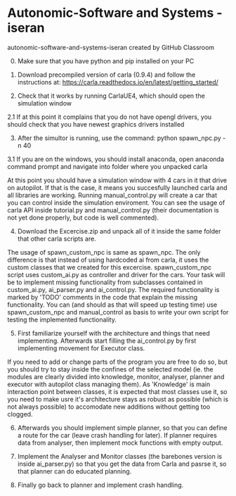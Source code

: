 # Autonomic-Software and Systems - iseran
autonomic-software-and-systems-iseran created by GitHub Classroom

0. Make sure that you have python and pip installed on your PC

1. Download precompiled version of carla (0.9.4) and follow the instructions at: https://carla.readthedocs.io/en/latest/getting_started/

2. Check that it works by running CarlaUE4, which should open the simulation window

2.1 If at this point it complains that you do not have opengl drivers, you should check that you have newest graphics drivers installed

3. After the simultor is running, use the command: python spawn_npc.py -n 40

3.1 If you are on the windows, you should install anaconda, open anaconda command prompt and navigate into folder where you unpacked carla

At this point you should have a simulation window with 4 cars in it that drive on autopilot. If that is the case, it means you succesfully launched carla and all libraries are working. Running manual_control.py will create a car that you can control inside the simulation enviroment. You can see the usage of carla API inside tutorial.py and manual_control.py (their documentation is not yet done properly, but code is well commented).

4. Download the Excercise.zip and unpack all of it inside the same folder that other carla scripts are.

The usage of spawn_custom_npc is same as spawn_npc. The only difference is that instead of using hardcoded ai from carla, it uses the custom classes that we created for this excercise. spawn_custom_npc script uses custom_ai.py as controller and driver for the cars. Your task will be to implement missing functionality from subclasses contained in custom_ai.py, ai_parser.py and ai_control.py. The required functionality is marked by 'TODO' comments in the code that explain the missing functionality.
You can (and should as that will speed up testing time) use spawn_custom_npc and manual_control as basis to write your own script for testing the implemented functionality.

5. First familiarize yourself with the architecture and things that need implementing. Afterwards start filling the ai_control.py by first implementing movement for Executor class.

If you need to add or change parts of the program you are free to do so, but you should try to stay inside the confines of the selected model (ie. the modules are clearly divided into knowledge, monitor, analyser, planner and executor with autopilot class managing them). As 'Knowledge' is main interaction point between classes, it is expected that most classes use it, so you need to make usre it's architecture stays as robust as possible (which is not always possible) to accomodate new additions without getting too clogged.

6. Afterwards you should implement simple planner, so that you can define a route for the car (leave crash handling for later). If planner requires data from analyser, then implement mock functions with empty output.

7. Implement the Analyser and Monitor classes (the barebones version is inside ai_parser.py) so that you get the data from Carla and pasrse it, so that planner can do educated planning.

8. Finally go back to planner and implement crash handling.
